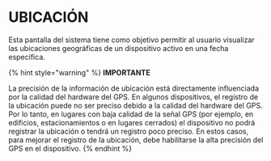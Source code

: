 # UBICACIÓN

Esta pantalla del sistema tiene como objetivo permitir al usuario visualizar las ubicaciones geográficas de un dispositivo activo en una fecha específica.

{% hint style="warning" %}
**IMPORTANTE**

La precisión de la información de ubicación está directamente influenciada por la calidad del hardware del GPS. En algunos dispositivos, el registro de la ubicación puede no ser preciso debido a la calidad del hardware del GPS. Por lo tanto, en lugares con baja calidad de la señal GPS (por ejemplo, en edificios, estacionamientos o en lugares cerrados) el dispositivo no podrá registrar la ubicación o tendrá un registro poco preciso. En estos casos, para mejorar el registro de la ubicación, debe habilitarse la alta precisión del GPS en el dispositivo.
{% endhint %}
